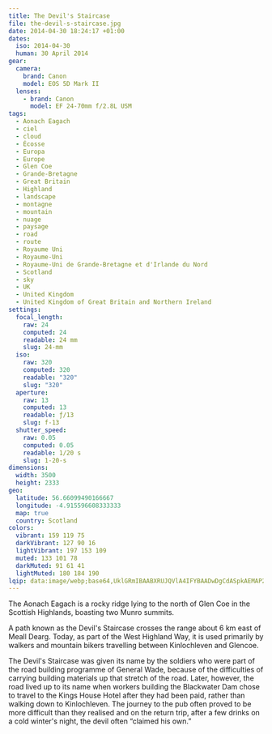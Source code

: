 ```yaml
---
title: The Devil's Staircase
file: the-devil-s-staircase.jpg
date: 2014-04-30 18:24:17 +01:00
dates:
  iso: 2014-04-30
  human: 30 April 2014
gear:
  camera:
    brand: Canon
    model: EOS 5D Mark II
  lenses:
    - brand: Canon
      model: EF 24-70mm f/2.8L USM
tags:
  - Aonach Eagach
  - ciel
  - cloud
  - Écosse
  - Europa
  - Europe
  - Glen Coe
  - Grande-Bretagne
  - Great Britain
  - Highland
  - landscape
  - montagne
  - mountain
  - nuage
  - paysage
  - road
  - route
  - Royaume Uni
  - Royaume-Uni
  - Royaume-Uni de Grande-Bretagne et d'Irlande du Nord
  - Scotland
  - sky
  - UK
  - United Kingdom
  - United Kingdom of Great Britain and Northern Ireland
settings:
  focal_length:
    raw: 24
    computed: 24
    readable: 24 mm
    slug: 24-mm
  iso:
    raw: 320
    computed: 320
    readable: "320"
    slug: "320"
  aperture:
    raw: 13
    computed: 13
    readable: ƒ/13
    slug: f-13
  shutter_speed:
    raw: 0.05
    computed: 0.05
    readable: 1/20 s
    slug: 1-20-s
dimensions:
  width: 3500
  height: 2333
geo:
  latitude: 56.66099490166667
  longitude: -4.915596608333333
  map: true
  country: Scotland
colors:
  vibrant: 159 119 75
  darkVibrant: 127 90 16
  lightVibrant: 197 153 109
  muted: 133 101 78
  darkMuted: 91 61 41
  lightMuted: 180 184 190
lqip: data:image/webp;base64,UklGRmIBAABXRUJQVlA4IFYBAADwDgCdASpkAEMAP22gw1i0q7gqMzVbawAtiWNtf1sGJ/9P9j3zUQGCO9oLE+K7GZ4er2L+cgMyBO+vup1bRcppeVgLGzXvVuAu3BD3FKvfg6rkUEOIQf2rE/23sA3Ic2sFdfEgrIpzxcRAEJ1lTEe2EDYN6e+MzOSiDn3vwkfBwAD+3ofvoC/74lyVa5aGcR/BTmyzEupoty86joA8ZIq01v0kTKHyY1rAY1UZKLBLcxlAnPk0PTHXwIWcRKxvfTt4tQwACQ1oUTd7yoTPOJQw/tzgv5/x8rOWBmOufOZCFwf/O+DEUnmRFDmLaetlpspDYZyIVZiJJpDTNETVg85k+P+QorwDXWvjV2W2Z7YuQxoK5ulP5Qr1+MB4xY3XzKX7jAl5/La/reBiL3JwhhZMEq0/9UYGtcGOAU51GUxHiT22Rh6w/wHoHSOcXScqysPPAEFAAAA=
---
```


The Aonach Eagach is a rocky ridge lying to the north of Glen Coe in the Scottish Highlands, boasting two Munro summits.

A path known as the Devil's Staircase crosses the range about 6 km east of Meall Dearg. Today, as part of the West Highland Way, it is used primarily by walkers and mountain bikers travelling between Kinlochleven and Glencoe.

The Devil's Staircase was given its name by the soldiers who were part of the road building programme of General Wade, because of the difficulties of carrying building materials up that stretch of the road. Later, however, the road lived up to its name when workers building the Blackwater Dam chose to travel to the Kings House Hotel after they had been paid, rather than walking down to Kinlochleven. The journey to the pub often proved to be more difficult than they realised and on the return trip, after a few drinks on a cold winter's night, the devil often “claimed his own.”
